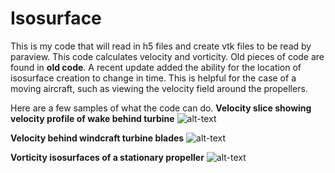 # Isosurface
This is my code that will read in h5 files and create vtk files to be read by paraview. This code calculates velocity and vorticity. Old pieces of code are found in **old code**. A recent update added the ability for the location of isosurface creation to change in time. This is helpful for the case of a moving aircraft, such as viewing the velocity field around the propellers. 

Here are a few samples of what the code can do. 
**Velocity slice showing velocity profile of wake behind turbine**
![alt-text](https://github.com/gdevenport/Isosurface/blob/main/media/front_side.gif)

**Velocity behind windcraft turbine blades**
![alt-text](https://github.com/gdevenport/Isosurface/blob/main/media/velocity_front.gif)

**Vorticity isosurfaces of a stationary propeller**
![alt-text](https://github.com/gdevenport/Isosurface/blob/main/media/tips_tubes_vorticity.gif)